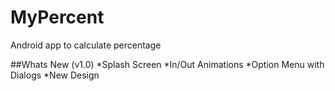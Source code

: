 # MyPercent
Android app to calculate percentage

##Whats New (v1.0)
*Splash Screen
*In/Out Animations
*Option Menu with Dialogs
*New Design